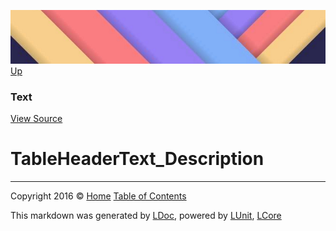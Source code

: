 ![](../Content/LDoc-banner-small.png "")
[Up](Text.md)

### Text
[View Source](../Markdown/Text/Text.cs)

# TableHeaderText_Description



---

Copyright 2016 &copy; [Home](../../README.md) [Table of Contents](../../TableOfContents.md)

This markdown was generated by [LDoc](https://github.com/CodeSingularity/LDoc), powered by [LUnit](https://github.com/CodeSingularity/LUnit), [LCore](https://github.com/CodeSingularity/LCore)
